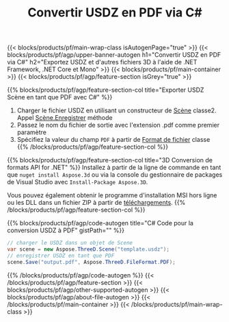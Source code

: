 ﻿---
title: Convertir USDZ en PDF via C# 
description: Convertissez USDZ et d'autres fichiers 3D à l'aide de .NET API
url: /fr/net/conversion/usdz-to-pdf/
family: 3d
platformtag: net
feature: conversion
informat: USDZ
outformat: PDF
otherformats: 3MF DRC DXF JT PLY GLTF FBX ASE 
---
{{< blocks/products/pf/main-wrap-class isAutogenPage="true" >}}
{{< blocks/products/pf/agp/upper-banner-autogen h1="Convertir USDZ en PDF via C#" h2="Exportez USDZ et d\'autres fichiers 3D à l\'aide de .NET Framework, .NET Core et Mono" >}}
{{< blocks/products/pf/main-container >}}
{{< blocks/products/pf/agp/feature-section isGrey="true" >}}

{{% blocks/products/pf/agp/feature-section-col title="Exporter USDZ Scène en tant que PDF avec C#" %}}
1. Charger le fichier USDZ en utilisant un constructeur de [Scène](https://apireference.aspose.com/3d/net/aspose.threed/scene) classe2. Appel [Scène.Enregistrer](https://apireference.aspose.com/3d/net/aspose.threed/scene/methods/save/index) méthode
3. Passez le nom du fichier de sortie avec l'extension .pdf comme premier paramètre
4. Spécifiez la valeur du champ `PDF` à partir de [Format de fichier](https://apireference.aspose.com/3d/net/aspose.threed/fileformat/fields/index) classe
{{% /blocks/products/pf/agp/feature-section-col %}}

{{% blocks/products/pf/agp/feature-section-col title="3D Conversion de formats API for .NET" %}}
Installez à partir de la ligne de commande en tant que ```nuget install Aspose.3d``` ou via la console du gestionnaire de packages de Visual Studio avec ```Install-Package Aspose.3D```.

Vous pouvez également obtenir le programme d'installation MSI hors ligne ou les DLL dans un fichier ZIP à partir de [téléchargements](https://downloads.aspose.com/3d/net).
{{% /blocks/products/pf/agp/feature-section-col %}}

{{% blocks/products/pf/agp/code-autogen title="C# Code pour la conversion USDZ à PDF" gistPath="" %}}
```cs
// charger le USDZ dans un objet de Scene 
var scene = new Aspose.ThreeD.Scene("template.usdz");
// enregistrer USDZ en tant que PDF 
scene.Save("output.pdf", Aspose.ThreeD.FileFormat.PDF);

```
{{% /blocks/products/pf/agp/code-autogen %}}
{{< /blocks/products/pf/agp/feature-section >}}
{{< blocks/products/pf/agp/other-supported-autogen >}}
{{< blocks/products/pf/agp/about-file-autogen >}}
{{< /blocks/products/pf/main-container >}}
{{< /blocks/products/pf/main-wrap-class >}}